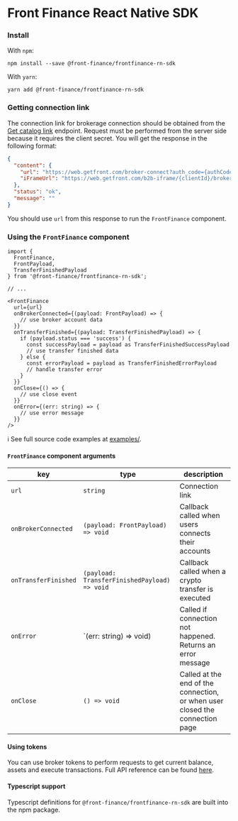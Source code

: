 # Front Finance React Native SDK

### Install

With `npm`:

```
npm install --save @front-finance/frontfinance-rn-sdk
```

With `yarn`:

```
yarn add @front-finance/frontfinance-rn-sdk
```

### Getting connection link

The connection link for brokerage connection should be obtained from the [Get catalog link](https://docs.getfront.com/reference/get_api-v1-cataloglink) endpoint. Request must be performed from the server side because it requires the client secret. You will get the response in the following format:

```json
{
  "content": {
    "url": "https://web.getfront.com/broker-connect?auth_code={authCode}",
    "iFrameUrl": "https://web.getfront.com/b2b-iframe/{clientId}/broker-connect?auth_code={authCode}"
  },
  "status": "ok",
  "message": ""
}
```

You should use `url` from this response to run the `FrontFinance` component.

### Using the `FrontFinance` component

```tsx
import {
  FrontFinance,
  FrontPayload,
  TransferFinishedPayload
} from '@front-finance/frontfinance-rn-sdk';

// ...

<FrontFinance
  url={url}
  onBrokerConnected={(payload: FrontPayload) => {
    // use broker account data
  }}
  onTransferFinished={(payload: TransferFinishedPayload) => {
    if (payload.status === 'success') {
      const successPayload = payload as TransferFinishedSuccessPayload
      // use transfer finished data
    } else {
      const errorPayload = payload as TransferFinishedErrorPayload
      // handle transfer error
    }
  }}
  onClose={() => {
    // use close event
  }}
  onError={(err: string) => {
    // use error message
  }}
/>
```

ℹ️ See full source code examples at [examples/](https://github.com/FrontFin/front-b2b-link-rn/tree/main/examples).

#### `FrontFinance` component arguments

| key                  | type                                         | description                                                                  |
|----------------------|----------------------------------------------|------------------------------------------------------------------------------|
| `url`                | `string`                                     | Connection link                                                              |
| `onBrokerConnected`  | `(payload: FrontPayload) => void`            | Callback called when users connects their accounts                           |
| `onTransferFinished` | `(payload: TransferFinishedPayload) => void` | Callback called when a crypto transfer is executed                           |
| `onError`            | `(err: string) => void)                      | Called if connection not happened. Returns an error message                  |
| `onClose`            | `() => void`                                 | Called at the end of the connection, or when user closed the connection page |


#### Using tokens

You can use broker tokens to perform requests to get current balance, assets and execute transactions. Full API reference can be found [here](https://docs.getfront.com/reference).

#### Typescript support

Typescript definitions for `@front-finance/frontfinance-rn-sdk` are built into the npm package.
